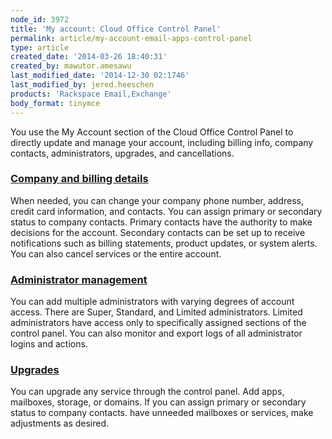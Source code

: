 ```yaml
---
node_id: 3972
title: 'My account: Cloud Office Control Panel'
permalink: article/my-account-email-apps-control-panel
type: article
created_date: '2014-03-26 18:40:31'
created_by: mawutor.amesawu
last_modified_date: '2014-12-30 02:1746'
last_modified_by: jered.heeschen
products: 'Rackspace Email,Exchange'
body_format: tinymce
---
```


You use the My Account section of the Cloud Office Control Panel to
directly update and manage your account, including billing info, company
contacts, administrators, upgrades, and cancellations.

### [Company and billing details](/knowledge_center/article/company-information-email-apps-control-panel "Company Information - Cloud Office Control Panel")

When needed, you can change your company phone number, address, credit
card information, and contacts. You can assign primary or secondary
status to company contacts. Primary contacts have the authority to make
decisions for the account. Secondary contacts can be set up to receive
notifications such as billing statements, product updates, or system
alerts. You can also cancel services or the entire account.

### [Administrator management](/knowledge_center/article/adding-an-administrator-email-apps)

You can add multiple administrators with varying degrees of account
access. There are Super, Standard, and Limited administrators. Limited
administrators have access only to specifically assigned sections of the
control panel. You can also monitor and export logs of all administrator
logins and actions.

### [Upgrades](/knowledge_center/article/upgrades-email-apps-control-panel)

You can upgrade any service through the control panel. Add apps,
mailboxes, storage, or domains. If you can assign primary or secondary
status to company contacts. have unneeded mailboxes or services, make
adjustments as desired.

